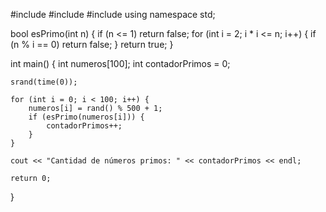#include <iostream>
#include <cstdlib>
#include <ctime>
using namespace std;

bool esPrimo(int n) {
    if (n <= 1) return false;
    for (int i = 2; i * i <= n; i++) {
        if (n % i == 0) return false;
    }
    return true;
}

int main() {
    int numeros[100];
    int contadorPrimos = 0;

    srand(time(0));

    for (int i = 0; i < 100; i++) {
        numeros[i] = rand() % 500 + 1;
        if (esPrimo(numeros[i])) {
            contadorPrimos++;
        }
    }

    cout << "Cantidad de números primos: " << contadorPrimos << endl;

    return 0;
}
